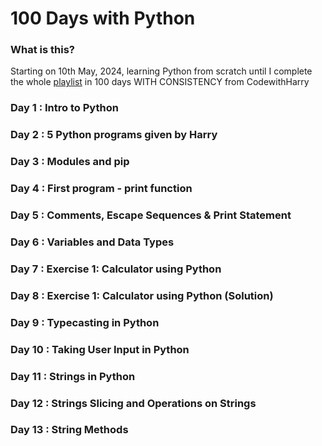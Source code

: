 # 100 Days with Python

### What is this?

Starting on 10th May, 2024, learning Python from scratch until I complete the whole [playlist](https://www.youtube.com/playlist?list=PLu0W_9lII9agwh1XjRt242xIpHhPT2llg) in 100 days WITH CONSISTENCY from CodewithHarry

### Day 1 : Intro to Python

### Day 2 : 5 Python programs given by Harry

### Day 3 : Modules and pip

### Day 4 : First program - print function

### Day 5 : Comments, Escape Sequences & Print Statement

### Day 6 : Variables and Data Types

### Day 7 : Exercise 1: Calculator using Python

### Day 8 : Exercise 1: Calculator using Python (Solution)

### Day 9 : Typecasting in Python

### Day 10 : Taking User Input in Python

### Day 11 : Strings in Python

### Day 12 : Strings Slicing and Operations on Strings

### Day 13 : String Methods
